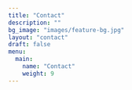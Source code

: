 ```yaml
---
title: "Contact"
description: ""
bg_image: "images/feature-bg.jpg"
layout: "contact"
draft: false
menu:
  main:
    name: "Contact"
    weight: 9
---
```

